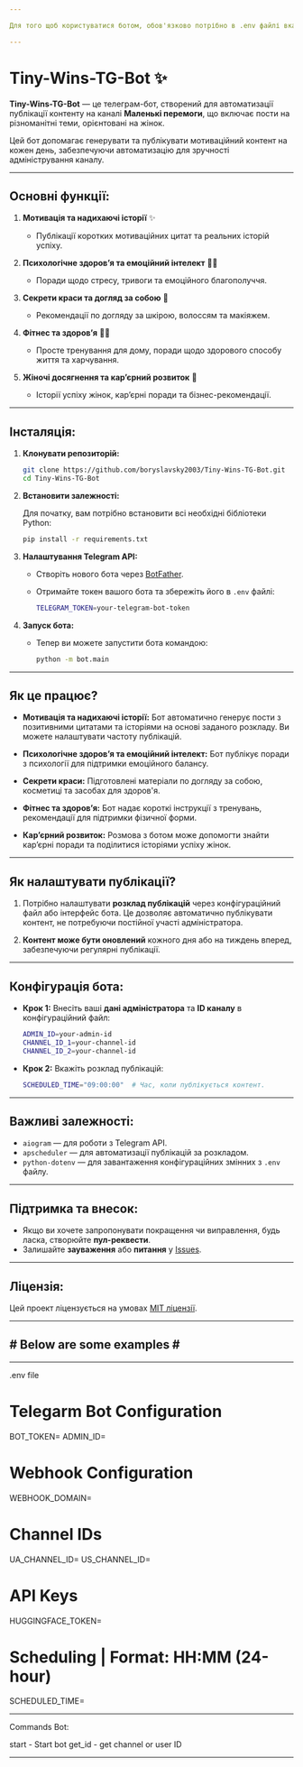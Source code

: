 ```yaml
---

Для того щоб користуватися ботом, обов'язково потрібно в .env файлі вказати ID адміністратора

---
```


# **Tiny-Wins-TG-Bot** ✨

**Tiny-Wins-TG-Bot** — це телеграм-бот, створений для автоматизації публікації контенту на каналі **Маленькі перемоги**, що включає пости на різноманітні теми, орієнтовані на жінок.

Цей бот допомагає генерувати та публікувати мотиваційний контент на кожен день, забезпечуючи автоматизацію для зручності адміністрування каналу.

---

## **Основні функції:**

1. **Мотивація та надихаючі історії** ✨
   - Публікації коротких мотиваційних цитат та реальних історій успіху.
   
2. **Психологічне здоров’я та емоційний інтелект** 💆‍♀️
   - Поради щодо стресу, тривоги та емоційного благополуччя.
   
3. **Секрети краси та догляд за собою** 💄
   - Рекомендації по догляду за шкірою, волоссям та макіяжем.
   
4. **Фітнес та здоров’я** 🏋️‍♀️
   - Просте тренування для дому, поради щодо здорового способу життя та харчування.
   
5. **Жіночі досягнення та кар’єрний розвиток** 💼
   - Історії успіху жінок, кар’єрні поради та бізнес-рекомендації.

---

## **Інсталяція:**

1. **Клонувати репозиторій:**

   ```bash
   git clone https://github.com/boryslavsky2003/Tiny-Wins-TG-Bot.git
   cd Tiny-Wins-TG-Bot
   ```

2. **Встановити залежності:**

   Для початку, вам потрібно встановити всі необхідні бібліотеки Python:

   ```bash
   pip install -r requirements.txt
   ```

3. **Налаштування Telegram API:**
   - Створіть нового бота через [BotFather](https://core.telegram.org/bots#botfather).
   - Отримайте токен вашого бота та збережіть його в `.env` файлі:

     ```bash
     TELEGRAM_TOKEN=your-telegram-bot-token
     ```

4. **Запуск бота:**
   - Тепер ви можете запустити бота командою:

     ```bash
     python -m bot.main
     ```

---

## **Як це працює?**

- **Мотивація та надихаючі історії:** Бот автоматично генерує пости з позитивними цитатами та історіями на основі заданого розкладу. Ви можете налаштувати частоту публікацій.
  
- **Психологічне здоров’я та емоційний інтелект:** Бот публікує поради з психології для підтримки емоційного балансу.

- **Секрети краси:** Підготовлені матеріали по догляду за собою, косметиці та засобах для здоров'я.

- **Фітнес та здоров’я:** Бот надає короткі інструкції з тренувань, рекомендації для підтримки фізичної форми.

- **Кар’єрний розвиток:** Розмова з ботом може допомогти знайти кар’єрні поради та поділитися історіями успіху жінок.

---

## **Як налаштувати публікації?**

1. Потрібно налаштувати **розклад публікацій** через конфігураційний файл або інтерфейс бота. Це дозволяє автоматично публікувати контент, не потребуючи постійної участі адміністратора.

2. **Контент може бути оновлений** кожного дня або на тиждень вперед, забезпечуючи регулярні публікації.

---

## **Конфігурація бота:**

- **Крок 1:** Внесіть ваші **дані адміністратора** та **ID каналу** в конфігураційний файл:
  
  ```bash
  ADMIN_ID=your-admin-id
  CHANNEL_ID_1=your-channel-id
  CHANNEL_ID_2=your-channel-id
  ```

- **Крок 2:** Вкажіть розклад публікацій:
  
  ```bash
  SCHEDULED_TIME="09:00:00"  # Час, коли публікується контент.
  ```

---

## **Важливі залежності:**

- `aiogram` — для роботи з Telegram API.
- `apscheduler` — для автоматизації публікацій за розкладом.
- `python-dotenv` — для завантаження конфігураційних змінних з `.env` файлу.

---

## **Підтримка та внесок:**

- Якщо ви хочете запропонувати покращення чи виправлення, будь ласка, створюйте **пул-реквести**.
- Залишайте **зауваження** або **питання** у [Issues](https://github.com/your-username/Tiny-Wins-TG-Bot/issues).

---

## **Ліцензія:**

Цей проект ліцензується на умовах [MIT ліцензії](LICENSE).

---

## # Below are some examples # ##

---

.env file

# Telegarm Bot Configuration
BOT_TOKEN=
ADMIN_ID=

# Webhook Configuration
WEBHOOK_DOMAIN=

# Channel IDs
UA_CHANNEL_ID=
US_CHANNEL_ID=

# API Keys
HUGGINGFACE_TOKEN=

# Scheduling | Format: HH:MM (24-hour)
SCHEDULED_TIME=

---

Commands Bot:

start - Start bot
get_id - get channel or user ID

---
